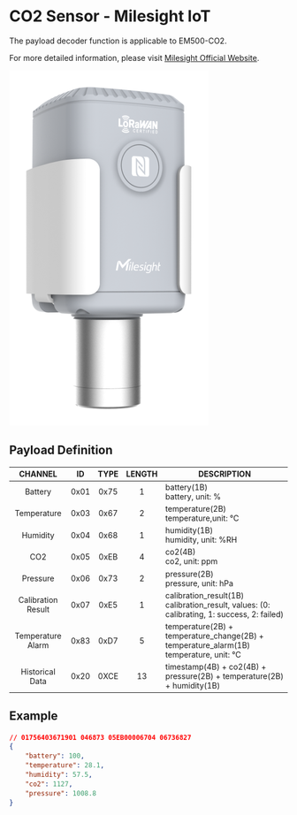 # CO2 Sensor - Milesight IoT

The payload decoder function is applicable to EM500-CO2.

For more detailed information, please visit [Milesight Official Website](https://www.milesight.com/iot/product/lorawan-sensor/em500-co2).

![EM500-CO2](em500-co2.png)

## Payload Definition

|      CHANNEL       |  ID  | TYPE | LENGTH | DESCRIPTION                                                                                     |
| :----------------: | :--: | :--: | :----: | ----------------------------------------------------------------------------------------------- |
|      Battery       | 0x01 | 0x75 |   1    | battery(1B)<br/>battery, unit: %                                                                |
|    Temperature     | 0x03 | 0x67 |   2    | temperature(2B)<br/>temperature,unit: ℃                                                         |
|      Humidity      | 0x04 | 0x68 |   1    | humidity(1B)<br/>humidity, unit: %RH                                                            |
|        CO2         | 0x05 | 0xEB |   4    | co2(4B)<br/>co2, unit: ppm                                                                      |
|      Pressure      | 0x06 | 0x73 |   2    | pressure(2B)<br/>pressure, unit: hPa                                                            |
| Calibration Result | 0x07 | 0xE5 |   1    | calibration_result(1B)<br />calibration_result, values: (0: calibrating, 1: success, 2: failed) |
| Temperature Alarm  | 0x83 | 0xD7 |   5    | temperature(2B) + temperature_change(2B) + temperature_alarm(1B)<br/>temperature, unit: ℃       |
|  Historical Data   | 0x20 | 0XCE |   13   | timestamp(4B) + co2(4B) + pressure(2B) + temperature(2B) + humidity(1B)                         |

## Example

```json
// 01756403671901 046873 05EB00006704 06736827
{
    "battery": 100,
    "temperature": 28.1,
    "humidity": 57.5,
    "co2": 1127,
    "pressure": 1008.8
}
```
